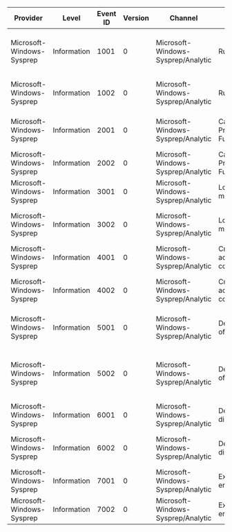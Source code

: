 Provider                   |  Level        |  Event ID  |  Version  |  Channel                             |  Task                                    |  Opcode  |  Keyword              |  Message
---------------------------|---------------|------------|-----------|--------------------------------------|------------------------------------------|----------|-----------------------|-----------------------------------------------------------------------------------------------------
Microsoft-Windows-Sysprep  |  Information  |  1001      |  0        |  Microsoft-Windows-Sysprep/Analytic  |  RunRegistryDlls                         |  Start   |  Performance Sysprep  |  Executing sysprep providers from registry location '{BasePath}' during {Phase}.
Microsoft-Windows-Sysprep  |  Information  |  1002      |  0        |  Microsoft-Windows-Sysprep/Analytic  |  RunRegistryDlls                         |  Stop    |  Performance Sysprep  |  Finished executing sysprep providers with status {ErrorCode}.
Microsoft-Windows-Sysprep  |  Information  |  2001      |  0        |  Microsoft-Windows-Sysprep/Analytic  |  Call External Provider Function         |  Start   |  Performance Sysprep  |  Calling external function '{FunctionName}' from '{DllName}'.
Microsoft-Windows-Sysprep  |  Information  |  2002      |  0        |  Microsoft-Windows-Sysprep/Analytic  |  Call External Provider Function         |  Stop    |  Performance Sysprep  |  External function returned with status {DllName}.
Microsoft-Windows-Sysprep  |  Information  |  3001      |  0        |  Microsoft-Windows-Sysprep/Analytic  |  Load action meta-data file              |  Start   |  Performance Sysprep  |  Loading meta-data file '{ActionFilePath}'.
Microsoft-Windows-Sysprep  |  Information  |  3002      |  0        |  Microsoft-Windows-Sysprep/Analytic  |  Load action meta-data file              |  Stop    |  Performance Sysprep  |  Loading of meta-data file '{ActionFilePath}' completed.
Microsoft-Windows-Sysprep  |  Information  |  4001      |  0        |  Microsoft-Windows-Sysprep/Analytic  |  Create list of actions for a component  |  Start   |  Performance Sysprep  |  Creating action list for component '{ComponentName}'.
Microsoft-Windows-Sysprep  |  Information  |  4002      |  0        |  Microsoft-Windows-Sysprep/Analytic  |  Create list of actions for a component  |  Stop    |  Performance Sysprep  |  Action list for component '{ComponentName}' created.
Microsoft-Windows-Sysprep  |  Information  |  5001      |  0        |  Microsoft-Windows-Sysprep/Analytic  |  Deleting file(s) of a pattern           |  Start   |  Performance Sysprep  |  Deleting file(s) '{FilePattern}' from directory '{DirectoryPath}'.
Microsoft-Windows-Sysprep  |  Information  |  5002      |  0        |  Microsoft-Windows-Sysprep/Analytic  |  Deleting file(s) of a pattern           |  Stop    |  Performance Sysprep  |  File deletion of '{FilePattern}' from directory '{DirectoryPath}' returned with status {ErrorCode}.
Microsoft-Windows-Sysprep  |  Information  |  6001      |  0        |  Microsoft-Windows-Sysprep/Analytic  |  Delete a directory                      |  Start   |  Performance Sysprep  |  Deleting directory '{DirectoryPath}'.
Microsoft-Windows-Sysprep  |  Information  |  6002      |  0        |  Microsoft-Windows-Sysprep/Analytic  |  Delete a directory                      |  Stop    |  Performance Sysprep  |  Directory deletion for '{DirectoryPath}' returned with status {ErrorCode}.
Microsoft-Windows-Sysprep  |  Information  |  7001      |  0        |  Microsoft-Windows-Sysprep/Analytic  |  Execute an entire phase                 |  Start   |  Performance Sysprep  |  Starting execution of phase '{Phase}'.
Microsoft-Windows-Sysprep  |  Information  |  7002      |  0        |  Microsoft-Windows-Sysprep/Analytic  |  Execute an entire phase                 |  Stop    |  Performance Sysprep  |  Execution of phase returned status {ErrorCode}.